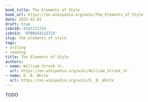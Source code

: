 ```yaml
---
book_title: The Elements of Style
book_url: https://en.wikipedia.org/wiki/The_Elements_of_Style
date: 2025-02-01
draft: true
isbn10: 0143112724
isbn13: '9780143112723'
slug: the_elements_of_style
tags:
- writing
- reading
title: The Elements of Style
authors:
- name: William Strunk Jr.
  url: https://en.wikipedia.org/wiki/William_Strunk_Jr.
- name: E. B. White
  url: https://en.wikipedia.org/wiki/E._B._White
---
```


TODO

